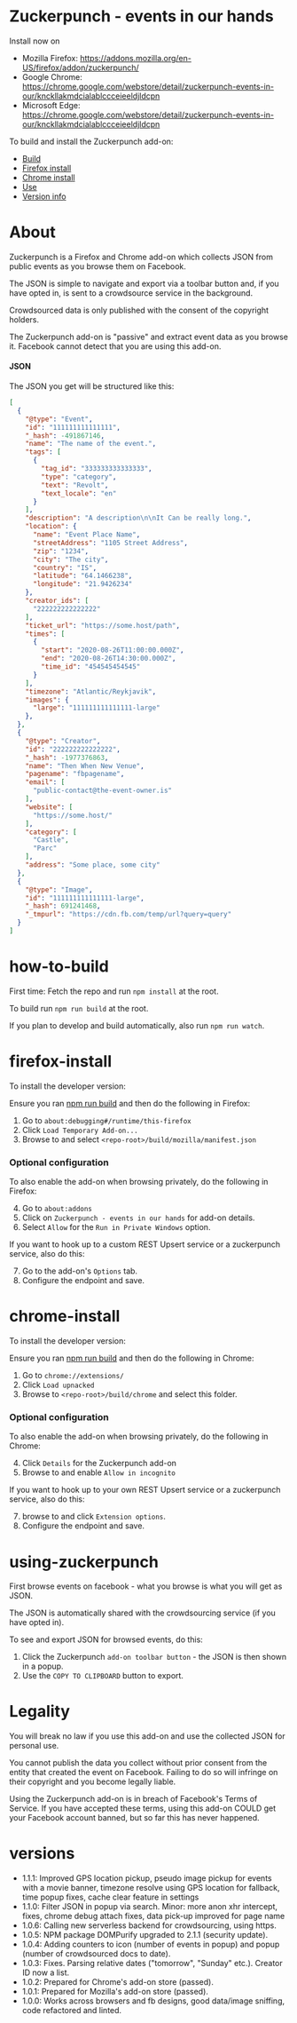 # Zuckerpunch - events in our hands

Install now on 
- Mozilla Firefox: https://addons.mozilla.org/en-US/firefox/addon/zuckerpunch/
- Google Chrome: https://chrome.google.com/webstore/detail/zuckerpunch-events-in-our/knckllakmdcialablccceieeldjldcpn
- Microsoft Edge: https://chrome.google.com/webstore/detail/zuckerpunch-events-in-our/knckllakmdcialablccceieeldjldcpn 

To build and install the Zuckerpunch add-on: 
- [Build](#how-to-build) 
- [Firefox install](#firefox-install)
- [Chrome install](#chrome-install)
- [Use](#using-zuckerpunch)
- [Version info](#versions)

# About
Zuckerpunch is a Firefox and Chrome add-on which collects JSON from public events as you browse them on Facebook.

The JSON is simple to navigate and export via a toolbar button and, if you have opted in, is sent to a crowdsource service in the background. 

Crowdsourced data is only published with the consent of the copyright holders.

The Zuckerpunch add-on is "passive" and extract event data as you browse it. Facebook cannot detect that you are using this add-on.

#### JSON
The JSON you get will be structured like this:

```json
[
  {
    "@type": "Event",
    "id": "111111111111111",
    "_hash": -491867146,
    "name": "The name of the event.",
    "tags": [
      {
        "tag_id": "333333333333333",
        "type": "category",
        "text": "Revolt",
        "text_locale": "en"
      }
    ],
    "description": "A description\n\nIt Can be really long.",
    "location": {
      "name": "Event Place Name",
      "streetAddress": "1105 Street Address",
      "zip": "1234",
      "city": "The city",
      "country": "IS",
      "latitude": "64.1466238",
      "longitude": "21.9426234"
    },
    "creator_ids": [
      "222222222222222"
    ],
    "ticket_url": "https://some.host/path",
    "times": [
      {
        "start": "2020-08-26T11:00:00.000Z",
        "end": "2020-08-26T14:30:00.000Z",
        "time_id": "454545454545"
      }
    ],
    "timezone": "Atlantic/Reykjavik",
    "images": {
      "large": "111111111111111-large"
    },    
  },
  {
    "@type": "Creator",
    "id": "222222222222222",
    "_hash": -1977376863,
    "name": "Then When New Venue",
    "pagename": "fbpagename",
    "email": [
      "public-contact@the-event-owner.is"
    ],
    "website": [
      "https://some.host/"
    ],
    "category": [
      "Castle",
      "Parc"
    ],
    "address": "Some place, some city"
  },
  {
    "@type": "Image",
    "id": "111111111111111-large",
    "_hash": 691241468,
    "_tmpurl": "https://cdn.fb.com/temp/url?query=query"
  }  
]
```

# how-to-build
First time: Fetch the repo and run `npm install` at the root.

To build run `npm run build` at the root.

If you plan to develop and build automatically, also run `npm run watch`.

# firefox-install
To install the developer version:

Ensure you ran [npm run build](#how-to-build) and then do the following in Firefox:

1. Go to `about:debugging#/runtime/this-firefox`
2. Click `Load Temporary Add-on...`
3. Browse to and select `<repo-root>/build/mozilla/manifest.json`

### Optional configuration 
To also enable the add-on when browsing privately, do the following in Firefox:

4. Go to `about:addons`
5. Click on `Zuckerpunch - events in our hands` for add-on details.
6. Select `Allow` for the `Run in Private Windows` option.

If you want to hook up to a custom REST Upsert service or a zuckerpunch service, also do this:

7. Go to the add-on's `Options` tab.
8. Configure the endpoint and save.

# chrome-install
To install the developer version:

Ensure you ran [npm run build](#how-to-build) and then do the following in Chrome:

1. Go to `chrome://extensions/`
2. Click `Load upnacked`
3. Browse to `<repo-root>/build/chrome` and select this folder.

### Optional configuration 
To also enable the add-on when browsing privately, do the following in Chrome:

4. Click `Details` for the Zuckerpunch add-on
5. Browse to and enable `Allow in incognito`

If you want to hook up to your own REST Upsert service or a zuckerpunch service, also do this:

7. browse to and click `Extension options`.
8. Configure the endpoint and save.

# using-zuckerpunch

First browse events on facebook - what you browse is what you will get as JSON.

The JSON is automatically shared with the crowdsourcing service (if you have opted in).

To see and export JSON for browsed events, do this:

1. Click the Zuckerpunch `add-on toolbar button` - the JSON is then shown in a popup.
2. Use the `COPY TO CLIPBOARD` button to export.

# Legality
You will break no law if you use this add-on and use the collected JSON for personal use.

You cannot publish the data you collect without prior consent from the entity that created the event on Facebook. Failing to do so will infringe on their copyright and you become legally liable.

Using the Zuckerpunch add-on is in breach of Facebook's Terms of Service. If you have accepted these terms, using this add-on COULD get your Facebook account banned, but so far this has never happened.

# versions
- 1.1.1: Improved GPS location pickup, pseudo image pickup for events with a movie banner, timezone resolve using GPS location for fallback, time popup fixes, cache clear feature in settings
- 1.1.0: Filter JSON in popup via search. Minor: more anon xhr intercept, fixes, chrome debug attach fixes, data pick-up improved for page name
- 1.0.6: Calling new serverless backend for crowdsourcing, using https.
- 1.0.5: NPM package DOMPurify upgraded to 2.1.1 (security update).
- 1.0.4: Adding counters to icon (number of events in popup) and popup (number of crowdsourced docs to date).
- 1.0.3: Fixes. Parsing relative dates ("tomorrow", "Sunday" etc.). Creator ID now a list.
- 1.0.2: Prepared for Chrome's add-on store (passed).
- 1.0.1: Prepared for Mozilla's add-on store (passed).
- 1.0.0: Works across browsers and fb designs, good data/image sniffing, code refactored and linted.
